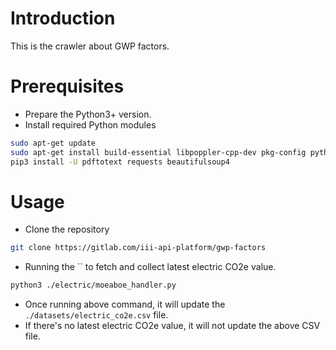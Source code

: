 # Introduction

This is the crawler about GWP factors.

# Prerequisites

- Prepare the Python3+ version.
- Install required Python modules

```Bash
sudo apt-get update
sudo apt-get install build-essential libpoppler-cpp-dev pkg-config python3-dev
pip3 install -U pdftotext requests beautifulsoup4
```

# Usage

- Clone the repository

```Bash
git clone https://gitlab.com/iii-api-platform/gwp-factors
```

- Running the `` to fetch and collect latest electric CO2e value.

```Bash
python3 ./electric/moeaboe_handler.py
```

- Once running above command, it will update the `./datasets/electric_co2e.csv` file.
- If there's no latest electric CO2e value, it will not update the above CSV file.
